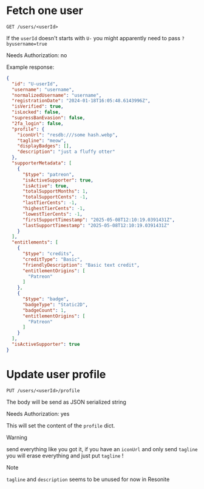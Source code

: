 # Fetch one user
`GET /users/<userId>`

If the `userId` doesn't starts with `U-` you might apparently need to pass `?byusername=true`

Needs Authorization: no

Example response:
```json
{
  "id": "U-userId",
  "username": "username",
  "normalizedUsername": "username",
  "registrationDate": "2024-01-18T16:05:48.6143996Z",
  "isVerified": true,
  "isLocked": false,
  "supressBanEvasion": false,
  "2fa_login": false,
  "profile": {
    "iconUrl": "resdb:///some hash.webp",
    "tagline": "meow",
    "displayBadges": [],
    "description": "just a fluffy otter"
  },
  "supporterMetadata": [
    {
      "$type": "patreon",
      "isActiveSupporter": true,
      "isActive": true,
      "totalSupportMonths": 1,
      "totalSupportCents": -1,
      "lastTierCents": -1,
      "highestTierCents": -1,
      "lowestTierCents": -1,
      "firstSupportTimestamp": "2025-05-08T12:10:19.0391431Z",
      "lastSupportTimestamp": "2025-05-08T12:10:19.0391431Z"
    }
  ],
  "entitlements": [
    {
      "$type": "credits",
      "creditType": "Basic",
      "friendlyDescription": "Basic text credit",
      "entitlementOrigins": [
        "Patreon"
      ]
    },
    {
      "$type": "badge",
      "badgeType": "Static2D",
      "badgeCount": 1,
      "entitlementOrigins": [
        "Patreon"
      ]
    }
  ],
  "isActiveSupporter": true
}
```

# Update user profile
`PUT /users/<userId>/profile`

The body will be send as JSON serialized string

Needs Authorization: yes

This will set the content of the `profile` dict.

> [!WARNING]
> send everything like you got it, if you have an `iconUrl` and only send `tagline` you will erase everything and just put `tagline` !

> [!NOTE]
> `tagline` and `description` seems to be unused for now in Resonite
